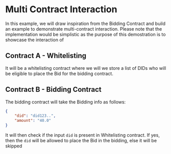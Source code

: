 # Multi Contract Interaction

In this example, we will draw inspiration from the Bidding Contract and build an example to demonstrate multi-contract interaction. Please note that the implementation would be simplistic as the purpose of this demostration is to showcase the interaction of 

## Contract A - Whitelisting 

It will be a whitelisting contract where we will we store a list of DIDs who will be eligible to place the Bid for the bidding contract. 

## Contract B - Bidding Contract

The bidding contract will take the Bidding info as follows:

```json
{
    "did": "did123..",
    "amount": "40.0"
}
```

It will then check if the input `did` is present in Whitelisting contract. If yes, then the `did` will be allowed to place the Bid in the bidding, else it will be skipped 

